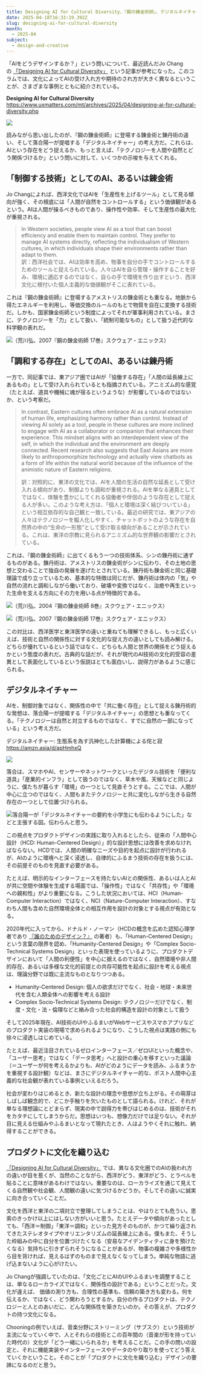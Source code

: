 ```yaml
---
title: Designing AI for Cultural Diversity、『鋼の錬金術師』、デジタルネイチャー
date: 2025-04-18T16:33:19.392Z
slug: designing-ai-for-cultural-diversity
month:
  - 2025-04
subject:
  - design-and-creative
---
```

「AIをどうデザインするか？」という問いについて、最近読んだJo Changの [「Designing AI for Cultural Diversity」](https://www.uxmatters.com/mt/archives/2025/04/designing-ai-for-cultural-diversity.php) という記事が参考になった。このコラムでは、文化によってAIの受け入れ方や期待のされ方が大きく異なるということが、さまざまな事例とともに紹介されている。

**Designing AI for Cultural Diversity**\
<https://www.uxmatters.com/mt/archives/2025/04/designing-ai-for-cultural-diversity.php>

[![](/images/diary/designing-ai-for-cultural-diversity/37-1-.png)](https://www.uxmatters.com/mt/archives/2025/04/designing-ai-for-cultural-diversity.php)

読みながら思い出したのが、『鋼の錬金術師』に登場する錬金術と錬丹術の違い、そして落合陽一が提唱する「デジタルネイチャー」の考え方だ。これらは、AIという存在をどう捉えるか、もっと言えば、「テクノロジーを人間や自然とどう関係づけるか」という問いに対して、いくつかの示唆を与えてくれる。

## 「制御する技術」としてのAI、あるいは錬金術

Jo Changによれば、西洋文化ではAIを「生産性を上げるツール」として見る傾向が強く、その根底には「人間が自然をコントロールする」という価値観があるという。AIは人間が操るべきものであり、操作性や効率、そして生産性の最大化が重視される。

> In Western societies, people view AI as a tool that can boost efficiency and enable them to maintain control. They prefer to manage AI systems directly, reflecting the individualism of Western cultures, in which individuals shape their environments rather than adapt to them.\
> 訳：西洋社会では、AIは効率を高め、物事を自分の手でコントロールするためのツールと捉えられている。人々はAIを自ら管理・操作することを好み、環境に適応するのではなく、自らの手で環境を作り出すという、西洋文化に根付いた個人主義的な価値観がそこに表れている。

これは『鋼の錬金術師』に登場するアメストリスの錬金術とも重なる。地脈から得たエネルギーを利用し、等価交換のルールのもとで物質を自在に変換する技術だ。しかも、国家錬金術師という制度によってそれが軍事利用されている。まさに、テクノロジーを「力」として扱い、「統制可能なもの」として扱う近代的な科学観の表れだ。

![（荒川弘、2007『鋼の錬金術師 17巻』スクウェア・エニックス）](/images/diary/designing-ai-for-cultural-diversity/34.png)

## 「調和する存在」としてのAI、あるいは錬丹術

一方で、同記事では、東アジア圏ではAIが「協働する存在」「人間の延長線上にあるもの」として受け入れられているとも指摘されている。アニミズム的な感覚（たとえば、道具や機械に魂が宿るというような）が影響しているのではないか、という考察だ。

> In contrast, Eastern cultures often embrace AI as a natural extension of human life, emphasizing harmony rather than control. Instead of viewing AI solely as a tool, people in these cultures are more inclined to engage with AI as a collaborator or companion that enhances their experience. This mindset aligns with an interdependent view of the self, in which the individual and the environment are deeply connected. Recent research also suggests that East Asians are more likely to anthropomorphize technology and actually view chatbots as a form of life within the natural world because of the influence of the animistic nature of Eastern religions.
>
> 訳：対照的に、東洋の文化では、AIを人間の生活の自然な延長として受け入れる傾向があり、制御よりも調和が重視される。AIを単なる道具としてではなく、体験を豊かにしてくれる協働者や伴侶のような存在として捉える人が多い。このような考え方は、「個人と環境は深く結びついている」という相互依存的な自己観と一致している。最近の研究では、東アジアの人々はテクノロジーを擬人化しやすく、チャットボットのような存在を自然界の中の“生命の一形態”として受け取る傾向があることが示されている。これは、東洋の宗教に見られるアニミズム的な世界観の影響だとされている。

これは、『鋼の錬金術師』に出てくるもう一つの技術体系、シンの錬丹術に通ずるものがある。錬丹術は、アメストリスの錬金術がシンに伝わり、その土地の思想と交わることで独自の発展を遂げたとされている。錬丹術も錬金術と同じ基礎理論で成り立っているため、基本的な特徴は同じだが、錬丹術は体内の「気」や自然の流れと調和しながら働いており、破壊や変換ではなく、治癒や再生といった生命を支える方向にその力を用いる点が特徴的である。

![（荒川弘、2004『鋼の錬金術師 8巻』スクウェア・エニックス）](/images/diary/designing-ai-for-cultural-diversity/35.png)

![（荒川弘、2007『鋼の錬金術師 17巻』スクウェア・エニックス）](/images/diary/designing-ai-for-cultural-diversity/36-1-.png)

この対比は、西洋医学と東洋医学の違いと重ねても理解できるし、もっと広くいえば、技術と自然の関係性に対する文化的な捉え方の違いとしても読み解ける。どちらが優れているという話ではなく、どちらも人間と世界の関係をどう捉えるかという態度の表れだ。古典的な話だが、それが現代のAI技術の文化的受容の差異として表面化しているという仮説はとても面白いし、説得力があるように感じられる。

## デジタルネイチャー

AIを、制御対象ではなく、関係性の中で「共に働く存在」として捉える錬丹術的な発想は、落合陽一が提唱する「デジタルネイチャー」の思想とも重なってくる。「テクノロジーは自然と対立するものではなく、すでに自然の一部になっている」という考え方だ。

デジタルネイチャー: 生態系を為す汎神化した計算機による侘と寂\
https://amzn.asia/d/apHmhxQ

[![](/images/diary/designing-ai-for-cultural-diversity/39-1-.png)](https://amzn.asia/d/apHmhxQ)

落合は、スマホやAI、センサーやネットワークといったデジタル技術を「便利な道具」「産業的インフラ」として扱うのではなく、草木や風、天候などと同じように、僕たちが暮らす「環境」の一つとして見直そうとする。ここでは、人間が中心に立つのではなく、人間もまたテクノロジーと共に変化しながら生きる自然存在の一つとして位置づけられる。

![落合陽一が「デジタルネイチャーの要約を小学生にも伝わるようにした」などと主張する図。伝わらんと思う。](/images/diary/designing-ai-for-cultural-diversity/1666773535074-nsywdq51hx.webp)

この視点をプロダクトデザインの実践に取り入れるとしたら、従来の「人間中心設計（HCD: Human-Centered Design）」的な設計思想には改善を求めなければならない。HCDでは、人間の明確なニーズや目的を起点に設計が行われるが、AIのように環境へと深く浸透し、自律的にふるまう技術の存在を扱うには、その前提そのものを見直す必要がある。

たとえば、明示的なインターフェースを持たないAIとの関係性、あるいは人とAIが共に空間や体験を生成する場面では、「操作性」ではなく「共存性」や「環境への親和性」がより重要になる。こうした状況においては、HCI（Human-Computer Interaction）ではなく、NCI（Nature-Computer Interaction）、すなわち人間も含めた自然環境全体との相互作用を設計の対象とする視点が有効となる。

2020年代に入ってから、ドナルド・ノーマン（HCDの概念を広めた認知心理学者であり [『誰のためのデザイン？』](https://amzn.asia/d/hanavCJ) の著者）も、「Human-Centered Design」という言葉の限界を認め、「Humanity-Centered Design」や「Complex Socio-Technical Systems Design」といった表現を使っているように、プロダクトデザインにおいて「人間の利便性」を中心に据えるのではなく、自然環境や非人間的存在、あるいは多様な文化的前提との共存可能性を起点に設計を考える視点は、理論分野では既に主流なものとなりつつある。

* Humanity-Centered Design: 個人の欲求だけでなく、社会・地球・未来世代を含む人類全体への影響を考える設計
* Complex Socio-Technical Systems Design: テクノロジーだけでなく、制度・文化・法・倫理などと絡み合った社会的構造を設計の対象として扱う

そして2025年現在、AI技術のUIやふるまいがWebサービスやスマホアプリなどのプロダクト実装の現場で求められるようになり、こうした視点は実践の側にも徐々に浸透しはじめている。

たとえば、最近注目されているゼロインターフェース／ゼロUIといった概念や、「ユーザー思考」ではなく「データ思考」へと設計の重心を移すといった議論（＝ユーザーが何を考えるかよりも、AIがどのようにデータを読み、ふるまうかを重視する設計観）などは、まさにデジタルネイチャー的な、ポスト人間中心主義的な社会観が表れている事例といえるだろう。

社会が変わりはじめるとき、新たな設計の理念や思想が立ち上がる。その萌芽はしばしば観念的で、どこか手触りを欠いたものとして語られる。けれど、それが単なる理想論にとどまらず、現実の中で説得力を帯びはじめるのは、技術がそれをカタチにしてしまうからだ。思想はいつも、想像力だけでは足りない。それが目に見える仕組みやふるまいとなって現れたとき、人はようやくそれに触れ、納得することができる。

## プロダクトに文化を織り込む

[「Designing AI for Cultural Diversity」](https://www.uxmatters.com/mt/archives/2025/04/designing-ai-for-cultural-diversity.php) では、異なる文化圏でのAIの扱われ方の違いが目を惹くが、当然のことながら、西洋がどう、東洋がどう、とラベルを貼ることに意味があるわけではない。重要なのは、ローカライズを通じて見えてくる自然観や社会観、人間観の違いに気づけるかどうか。そしてその違いに誠実に向き合っていくことだ。

文化を西洋と東洋の二項対立で整理してしまうことは、やはりとても危うい。思索のきっかけ以上にはしない方がいいと思う。たとえデータや傾向があったとしても、「西洋＝制御」「東洋＝調和」といった見方そのものが、かつて繰り返されてきたステレオタイプやオリエンタリズムの延長線上にある。僕もまた、そうした枠組みの中に自分を位置づけたくなる（安易なアイデンティティに身を預けたくなる）気持ちに引きずられそうになることがあるが、物事の複雑さや多様性から目を背ければ、見えるはずのものまで見えなくなってしまう。単純な物語に逃げ込まないように心がけたい。

Jo Changが強調していたのは、「文化ごとにAIのUIやふるまいを調整することは、単なるローカライズではなく、関係性の設計である」ということだった。文化が違えば、 価値の測り方も、合理性の基準も、信頼の築き方も変わる。何を伝えるか、ではなく、どう関わろうとするか。自分の作るプロダクトは、テクノロジーと人とのあいだに、どんな関係性を築きたいのか。その答えが、プロダクトの持つ文化になる。

Chooningの例でいえば、音楽分野にストリーミング（サブスク）という技術が主流になっていく中で、人とそれらの技術とこの百年間の（音楽が形を持っていた時代の）文化が「どう一緒にいられるか」を考えることだ。この手の問いの設定と、それに機能実装やインターフェースやデータのやり取りを使ってどう答えていくかということ。そのことが「プロダクトに文化を織り込む」デザインの要諦になるのだと思う。